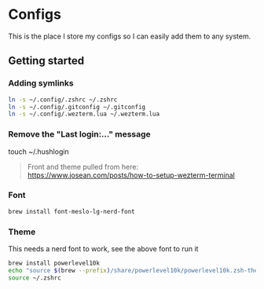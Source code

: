 # Configs

This is the place I store my configs so I can easily add them to any system.


## Getting started

### Adding symlinks
```bash
ln -s ~/.config/.zshrc ~/.zshrc
ln -s ~/.config/.gitconfig ~/.gitconfig
ln -s ~/.config/.wezterm.lua ~/.wezterm.lua

```


### Remove the "Last login:..." message
touch ~/.hushlogin

> Front and theme pulled from here: https://www.josean.com/posts/how-to-setup-wezterm-terminal

### Font
```bash
brew install font-meslo-lg-nerd-font
```

### Theme
This needs a nerd font to work, see the above font to run it

```bash
brew install powerlevel10k
echo "source $(brew --prefix)/share/powerlevel10k/powerlevel10k.zsh-theme" >> ~/.zshrc
source ~/.zshrc
```
